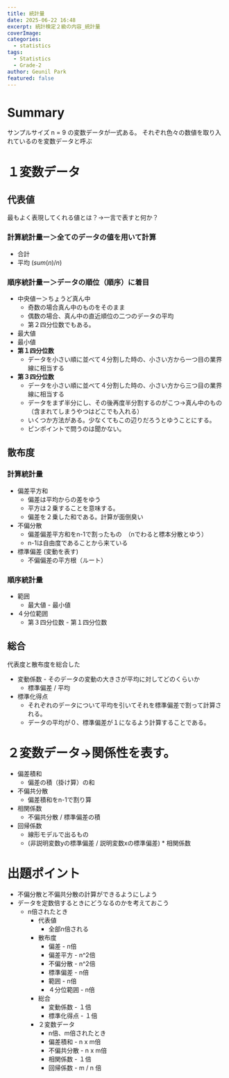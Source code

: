 ```yaml
---
title: 統計量
date: 2025-06-22 16:48
excerpt: 統計検定２級の内容_統計量
coverImage: 
categories:
  - statistics
tags:
  - Statistics
  - Grade-2
author: Geunil Park
featured: false
---
```

# Summary

サンプルサイズ n = 9 の変数データが一式ある。
それぞれ色々の数値を取り入れているのを変数データと呼ぶ

# １変数データ

## 代表値
最もよく表現してくれる値とは？→一言で表すと何か？
### 計算統計量ー＞全てのデータの値を用いて計算
- 合計
- 平均 ($sum(n) / n$)

### 順序統計量ー＞データの順位（順序）に着目
- 中央値ー＞ちょうど真ん中
	- 奇数の場合真ん中のものをそのまま
	- 偶数の場合、真ん中の直近順位の二つのデータの平均
	- 第２四分位数でもある。
- 最大値
- 最小値
- **第１四分位数**
	- データを小さい順に並べて４分割した時の、小さい方から一つ目の業界線に相当する
- **第３四分位数**
	- データを小さい順に並べて４分割した時の、小さい方から三つ目の業界線に相当する
	- データをまず半分にし、その後再度半分割するのがこつ→真ん中のもの
	  （含まれてしまうやつはどこでも入れる）
	- いくつか方法がある。少なくてもこの辺りだろうとゆうことにする。
	- ピンポイントで問うのは聞かない。

## 散布度
### 計算統計量
- 偏差平方和
	- 偏差は平均からの差をゆう
	- 平方は２乗することを意味する。
	- 偏差を２乗した和である。計算が面倒臭い
- 不偏分散
	- 偏差偏差平方和をn-1で割ったもの　（nでわると標本分散とゆう）
	- n-1は自由度であることから来ている
- 標準偏差 (変動を表す)
	- 不偏偏差の平方根（ルート）

### 順序統計量
- 範囲
	- 最大値 - 最小値
- ４分位範囲
	- 第３四分位数 - 第１四分位数

## 総合
代表度と散布度を総合した
- 変動係数 - そのデータの変動の大きさが平均に対してどのくらいか
	- 標準偏差 / 平均
- 標準化得点
	- それぞれのデータについて平均を引いてそれを標準偏差で割って計算される。
	- データの平均が０、標準偏差が１になるよう計算することである。

# ２変数データ→関係性を表す。
- 偏差積和
	- 偏差の積（掛け算）の和
- 不偏共分散
	- 偏差積和をn-1で割り算
- 相関係数
	- 不偏共分散 / 標準偏差の積
- 回帰係数
	- 線形モデルで出るもの
	- (非説明変数yの標準偏差 / 説明変数xの標準偏差) * 相関係数

# 出題ポイント
- 不偏分散と不偏共分散の計算ができるようにしよう
- データを定数倍するときにどうなるのかを考えておこう
	- n倍されたとき
		- 代表値
			- 全部n倍される
		- 散布度
			- 偏差 - n倍
			- 偏差平方 - n^2倍
			- 不偏分散 - n^2倍
			- 標準偏差 - n倍
			- 範囲 - n倍
			- ４分位範囲 - n倍
		- 総合
			- 変動係数 - １倍
			- 標準化得点 - １倍
		- ２変数データ
			- n倍、m倍されたとき
			- 偏差積和 - n x m倍
			- 不偏共分散 - n x m倍
			- 相関係数 - １倍
			- 回帰係数 - m / n 倍
